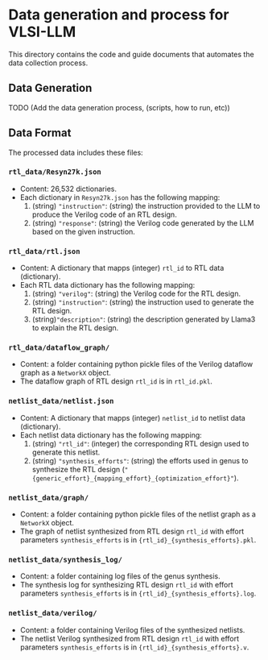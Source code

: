 # Data generation and process for VLSI-LLM
This directory contains the code and guide documents that automates the data collection process.

## Data Generation
TODO (Add the data generation process, (scripts, how to run, etc))

## Data Format
The processed data includes these files:

### `rtl_data/Resyn27k.json`
- Content: 26,532 dictionaries.
- Each dictionary in `Resyn27k.json` has the following mapping:
    1. (string) `"instruction"`: (string) the instruction provided to the LLM to produce the Verilog code of an RTL design.
    2. (string) `"response"`: (string) the Verilog code generated by the LLM based on the given instruction.

### `rtl_data/rtl.json`
- Content: A dictionary that mapps (integer) `rtl_id` to RTL data (dictionary).
- Each RTL data dictionary has the following mapping:
    1. (string) `"verilog"`: (string) the Verilog code for the RTL design.
    2. (string) `"instruction"`: (string) the instruction used to generate the RTL design.
    3. (string)`"description"`: (string) the description generated by Llama3 to explain the RTL design.

### `rtl_data/dataflow_graph/`
- Content: a folder containing python pickle files of the Verilog dataflow graph as a `NetworkX` object.
- The dataflow graph of RTL design `rtl_id` is in `rtl_id.pkl`.

### `netlist_data/netlist.json`
- Content: A dictionary that mapps (integer) `netlist_id` to netlist data (dictionary).
- Each netlist data dictionary has the following mapping:
    1. (string) `"rtl_id"`: (integer) the corresponding RTL design used to generate this netlist.
    2. (string) `"synthesis_efforts"`: (string) the efforts used in genus to synthesize the RTL design (`"{generic_effort}_{mapping_effort}_{optimization_effort}"`).

### `netlist_data/graph/`
- Content: a folder containing python pickle files of the netlist graph as a `NetworkX` object.
- The graph of netlist synthesized from RTL design `rtl_id` with effort parameters `synthesis_efforts` is in `{rtl_id}_{synthesis_efforts}.pkl`.

### `netlist_data/synthesis_log/`
- Content: a folder containing log files of the genus synthesis.
- The synthesis log for synthesizing RTL design `rtl_id` with effort parameters `synthesis_efforts` is in `{rtl_id}_{synthesis_efforts}.log`.

### `netlist_data/verilog/`
- Content: a folder containing Verilog files of the synthesized netlists.
- The netlist Verilog synthesized from RTL design `rtl_id` with effort parameters `synthesis_efforts` is in `{rtl_id}_{synthesis_efforts}.v`.
